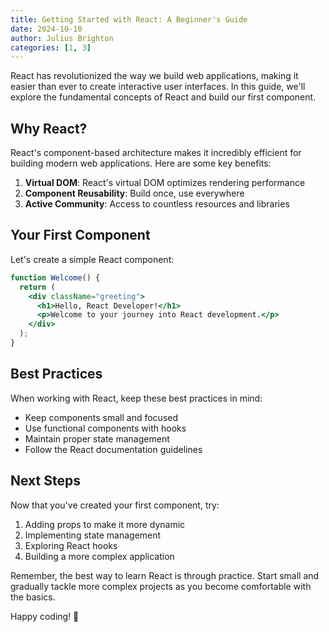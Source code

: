 ```yaml
---
title: Getting Started with React: A Beginner's Guide
date: 2024-10-10
author: Julius Brighton
categories: [1, 3]
---
```


React has revolutionized the way we build web applications, making it easier than ever to create interactive user interfaces. In this guide, we'll explore the fundamental concepts of React and build our first component.

## Why React?

React's component-based architecture makes it incredibly efficient for building modern web applications. Here are some key benefits:

1. **Virtual DOM**: React's virtual DOM optimizes rendering performance
2. **Component Reusability**: Build once, use everywhere
3. **Active Community**: Access to countless resources and libraries

## Your First Component

Let's create a simple React component:

```jsx
function Welcome() {
  return (
    <div className="greeting">
      <h1>Hello, React Developer!</h1>
      <p>Welcome to your journey into React development.</p>
    </div>
  );
}
```

## Best Practices

When working with React, keep these best practices in mind:

- Keep components small and focused
- Use functional components with hooks
- Maintain proper state management
- Follow the React documentation guidelines

## Next Steps

Now that you've created your first component, try:

1. Adding props to make it more dynamic
2. Implementing state management
3. Exploring React hooks
4. Building a more complex application

Remember, the best way to learn React is through practice. Start small and gradually tackle more complex projects as you become comfortable with the basics.

Happy coding! 🚀